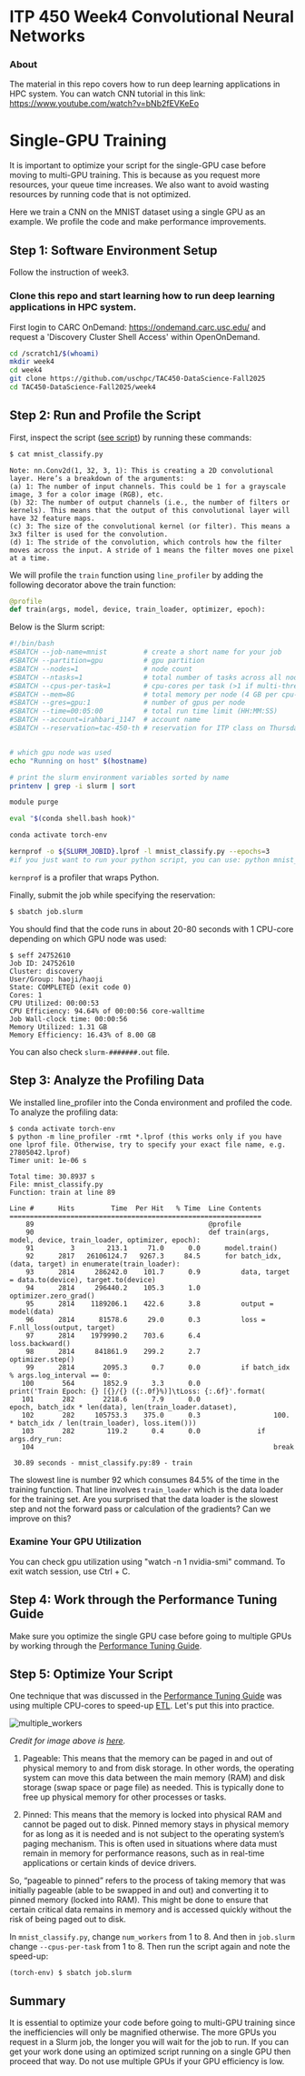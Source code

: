 # ITP 450 Week4 Convolutional Neural Networks

### About
The material in this repo covers how to run deep learning applications in HPC system. You can watch CNN tutorial in this link: https://www.youtube.com/watch?v=bNb2fEVKeEo

# Single-GPU Training

It is important to optimize your script for the single-GPU case before moving to multi-GPU training. This is because as you request more resources, your queue time increases. We also want to avoid wasting resources by running code that is not optimized.

Here we train a CNN on the MNIST dataset using a single GPU as an example. We profile the code and make performance improvements.

## Step 1: Software Environment Setup

Follow the instruction of week3. 

### Clone this repo and start learning how to run deep learning applications in HPC system. 
First login to CARC OnDemand: https://ondemand.carc.usc.edu/ and request a 'Discovery Cluster Shell Access' within OpenOnDemand.

```bash
cd /scratch1/$(whoami)
mkdir week4
cd week4
git clone https://github.com/uschpc/TAC450-DataScience-Fall2025
cd TAC450-DataScience-Fall2025/week4
```


## Step 2: Run and Profile the Script

First, inspect the script ([see script](mnist_classify.py)) by running these commands:

```bash
$ cat mnist_classify.py
```

```
Note: nn.Conv2d(1, 32, 3, 1): This is creating a 2D convolutional layer. Here’s a breakdown of the arguments:
(a) 1: The number of input channels. This could be 1 for a grayscale image, 3 for a color image (RGB), etc.
(b) 32: The number of output channels (i.e., the number of filters or kernels). This means that the output of this convolutional layer will have 32 feature maps.
(c) 3: The size of the convolutional kernel (or filter). This means a 3x3 filter is used for the convolution.
(d) 1: The stride of the convolution, which controls how the filter moves across the input. A stride of 1 means the filter moves one pixel at a time.
```

We will profile the `train` function using `line_profiler` by adding the following decorator above the train function:

```python
@profile
def train(args, model, device, train_loader, optimizer, epoch):
```

Below is the Slurm script:

```bash
#!/bin/bash
#SBATCH --job-name=mnist         # create a short name for your job
#SBATCH --partition=gpu          # gpu partition
#SBATCH --nodes=1                # node count
#SBATCH --ntasks=1               # total number of tasks across all nodes
#SBATCH --cpus-per-task=1        # cpu-cores per task (>1 if multi-threaded tasks)
#SBATCH --mem=8G                 # total memory per node (4 GB per cpu-core is default)
#SBATCH --gres=gpu:1             # number of gpus per node
#SBATCH --time=00:05:00          # total run time limit (HH:MM:SS)
#SBATCH --account=irahbari_1147  # account name
#SBATCH --reservation=tac-450-th # reservation for ITP class on Thursday


# which gpu node was used
echo "Running on host" $(hostname)

# print the slurm environment variables sorted by name
printenv | grep -i slurm | sort

module purge

eval "$(conda shell.bash hook)"

conda activate torch-env

kernprof -o ${SLURM_JOBID}.lprof -l mnist_classify.py --epochs=3
#if you just want to run your python script, you can use: python mnist_classify.py --epochs=3
```

`kernprof` is a profiler that wraps Python. 

Finally, submit the job while specifying the reservation:

```bash
$ sbatch job.slurm
```

You should find that the code runs in about 20-80 seconds with 1 CPU-core depending on which GPU node was used:

```
$ seff 24752610
Job ID: 24752610
Cluster: discovery
User/Group: haoji/haoji
State: COMPLETED (exit code 0)
Cores: 1
CPU Utilized: 00:00:53
CPU Efficiency: 94.64% of 00:00:56 core-walltime
Job Wall-clock time: 00:00:56
Memory Utilized: 1.31 GB
Memory Efficiency: 16.43% of 8.00 GB
```

You can also check `slurm-#######.out` file.


## Step 3: Analyze the Profiling Data

We installed line_profiler into the Conda environment and profiled the code. To analyze the profiling data:

```
$ conda activate torch-env
$ python -m line_profiler -rmt *.lprof (this works only if you have one lprof file. Otherwise, try to specify your exact file name, e.g. 27805042.lprof)
Timer unit: 1e-06 s

Total time: 30.8937 s
File: mnist_classify.py
Function: train at line 89

Line #      Hits         Time  Per Hit   % Time  Line Contents
==============================================================
    89                                           @profile
    90                                           def train(args, model, device, train_loader, optimizer, epoch):
    91         3        213.1     71.0      0.0      model.train()
    92      2817   26106124.7   9267.3     84.5      for batch_idx, (data, target) in enumerate(train_loader):
    93      2814     286242.0    101.7      0.9          data, target = data.to(device), target.to(device)
    94      2814     296440.2    105.3      1.0          optimizer.zero_grad()
    95      2814    1189206.1    422.6      3.8          output = model(data)
    96      2814      81578.6     29.0      0.3          loss = F.nll_loss(output, target)
    97      2814    1979990.2    703.6      6.4          loss.backward()
    98      2814     841861.9    299.2      2.7          optimizer.step()
    99      2814       2095.3      0.7      0.0          if batch_idx % args.log_interval == 0:
   100       564       1852.9      3.3      0.0              print('Train Epoch: {} [{}/{} ({:.0f}%)]\tLoss: {:.6f}'.format(
   101       282       2218.6      7.9      0.0                  epoch, batch_idx * len(data), len(train_loader.dataset),
   102       282     105753.3    375.0      0.3                  100. * batch_idx / len(train_loader), loss.item()))
   103       282        119.2      0.4      0.0              if args.dry_run:
   104                                                           break

 30.89 seconds - mnist_classify.py:89 - train
```

The slowest line is number 92 which consumes 84.5% of the time in the training function. That line involves `train_loader` which is the data loader for the training set. Are you surprised that the data loader is the slowest step and not the forward pass or calculation of the gradients? Can we improve on this?

### Examine Your GPU Utilization

You can check gpu utilization using "watch -n 1 nvidia-smi" command. To exit watch session, use Ctrl + C. 

## Step 4: Work through the Performance Tuning Guide

Make sure you optimize the single GPU case before going to multiple GPUs by working through the [Performance Tuning Guide](https://pytorch.org/tutorials/recipes/recipes/tuning_guide.html).

## Step 5: Optimize Your Script

One technique that was discussed in the [Performance Tuning Guide](https://pytorch.org/tutorials/recipes/recipes/tuning_guide.html) was using multiple CPU-cores to speed-up [ETL](https://en.wikipedia.org/wiki/Extract,_transform,_load). Let's put this into practice.

![multiple_workers](https://www.telesens.co/wp-content/uploads/2019/04/img_5ca4eff975d80.png)

*Credit for image above is [here](https://www.telesens.co/2019/04/04/distributed-data-parallel-training-using-pytorch-on-aws/).*

1.	Pageable: This means that the memory can be paged in and out of physical memory to and from disk storage. In other words, the operating system can move this data between the main memory (RAM) and disk storage (swap space or page file) as needed. This is typically done to free up physical memory for other processes or tasks.

2.	Pinned: This means that the memory is locked into physical RAM and cannot be paged out to disk. Pinned memory stays in physical memory for as long as it is needed and is not subject to the operating system’s paging mechanism. This is often used in situations where data must remain in memory for performance reasons, such as in real-time applications or certain kinds of device drivers.

So, “pageable to pinned” refers to the process of taking memory that was initially pageable (able to be swapped in and out) and converting it to pinned memory (locked into RAM). This might be done to ensure that certain critical data remains in memory and is accessed quickly without the risk of being paged out to disk.

In `mnist_classify.py`, change `num_workers` from 1 to 8. And then in `job.slurm` change `--cpus-per-task` from 1 to 8. Then run the script again and note the speed-up:

```
(torch-env) $ sbatch job.slurm
```


## Summary

It is essential to optimize your code before going to multi-GPU training since the inefficiencies will only be magnified otherwise. The more GPUs you request in a Slurm job, the longer you will wait for the job to run. If you can get your work done using an optimized script running on a single GPU then proceed that way. Do not use multiple GPUs if your GPU efficiency is low. 




